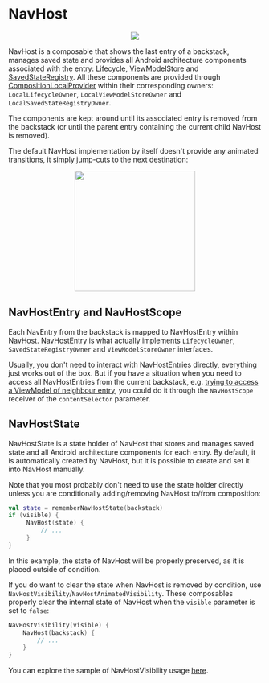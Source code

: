 # NavHost

<p align="center">
    <img src="https://user-images.githubusercontent.com/5606565/209186284-7a1e4861-6c73-46d7-89ba-502470908ce1.svg" />
</p>

NavHost is a composable that shows the last entry of a backstack, manages saved state and provides all Android architecture components associated with the entry: [Lifecycle](https://developer.android.com/reference/androidx/lifecycle/Lifecycle), [ViewModelStore](https://developer.android.com/reference/androidx/lifecycle/ViewModelStore) and [SavedStateRegistry](https://developer.android.com/reference/androidx/savedstate/SavedStateRegistry). All these components are provided through [CompositionLocalProvider](https://developer.android.com/jetpack/compose/compositionlocal) within their corresponding owners: `LocalLifecycleOwner`, `LocalViewModelStoreOwner` and `LocalSavedStateRegistryOwner`.

The components are kept around until its associated entry is removed from the backstack (or until the parent entry containing the current child NavHost is removed).

The default NavHost implementation by itself doesn't provide any animated transitions, it simply jump-cuts to the next destination:

<p align="center">
    <img width="240" src="https://user-images.githubusercontent.com/5606565/152329130-7a90c412-197a-4930-baac-8af81ef16fee.gif" />
</p>

## NavHostEntry and NavHostScope

Each NavEntry from the backstack is mapped to NavHostEntry within NavHost. NavHostEntry is what actually implements `LifecycleOwner`, `SavedStateRegistryOwner` and `ViewModelStoreOwner` interfaces.

Usually, you don't need to interact with NavHostEntries directly, everything just works out of the box. But if you have a situation when you need to access all NavHostEntries from the current backstack, e.g. [trying to access a ViewModel of neighbour entry](/compose-navigation-reimagined/view-models/#accessing-viewmodels-of-backstack-entries), you could do it through the `NavHostScope` receiver of the `contentSelector` parameter.

## NavHostState

NavHostState is a state holder of NavHost that stores and manages saved state and all Android architecture components for each entry. By default, it is automatically created by NavHost, but it is possible to create and set it into NavHost manually.

Note that you most probably don't need to use the state holder directly unless you are conditionally adding/removing NavHost to/from composition:

```kotlin
val state = rememberNavHostState(backstack)
if (visible) {
     NavHost(state) {
         // ...
     }
}
```

In this example, the state of NavHost will be properly preserved, as it is placed outside of condition.

If you do want to clear the state when NavHost is removed by condition, use `NavHostVisibility`/`NavHostAnimatedVisibility`. These composables properly clear the internal state of NavHost when the `visible` parameter is set to `false`:

```kotlin
NavHostVisibility(visible) {
    NavHost(backstack) {
        // ...
    }
}
```

You can explore the sample of NavHostVisibility usage [here](https://github.com/olshevski/compose-navigation-reimagined/blob/main/sample/src/main/kotlin/dev/olshevski/navigation/reimagined/sample/ui/experimental/BetterDialogTransitionsScreen.kt).
